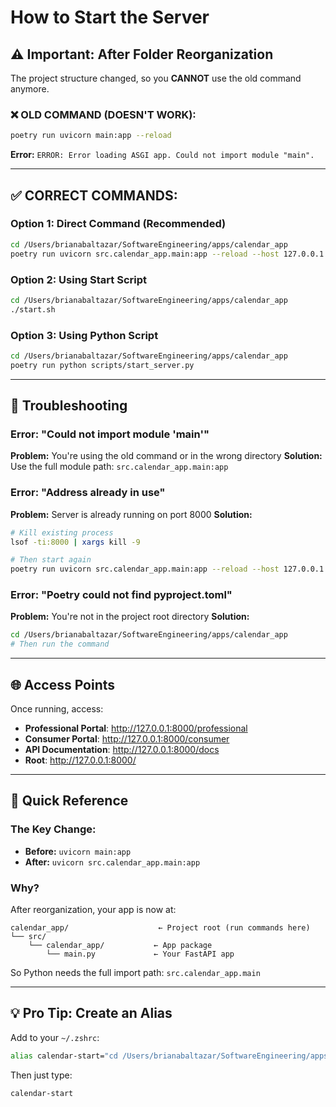# How to Start the Server

## ⚠️ Important: After Folder Reorganization

The project structure changed, so you **CANNOT** use the old command anymore.

### ❌ OLD COMMAND (DOESN'T WORK):
```bash
poetry run uvicorn main:app --reload
```
**Error:** `ERROR: Error loading ASGI app. Could not import module "main".`

---

## ✅ CORRECT COMMANDS:

### Option 1: Direct Command (Recommended)
```bash
cd /Users/brianabaltazar/SoftwareEngineering/apps/calendar_app
poetry run uvicorn src.calendar_app.main:app --reload --host 127.0.0.1 --port 8000
```

### Option 2: Using Start Script
```bash
cd /Users/brianabaltazar/SoftwareEngineering/apps/calendar_app
./start.sh
```

### Option 3: Using Python Script
```bash
cd /Users/brianabaltazar/SoftwareEngineering/apps/calendar_app
poetry run python scripts/start_server.py
```

---

## 🔧 Troubleshooting

### Error: "Could not import module 'main'"
**Problem:** You're using the old command or in the wrong directory
**Solution:** Use the full module path: `src.calendar_app.main:app`

### Error: "Address already in use"
**Problem:** Server is already running on port 8000
**Solution:** 
```bash
# Kill existing process
lsof -ti:8000 | xargs kill -9

# Then start again
poetry run uvicorn src.calendar_app.main:app --reload --host 127.0.0.1 --port 8000
```

### Error: "Poetry could not find pyproject.toml"
**Problem:** You're not in the project root directory
**Solution:**
```bash
cd /Users/brianabaltazar/SoftwareEngineering/apps/calendar_app
# Then run the command
```

---

## 🌐 Access Points

Once running, access:
- **Professional Portal**: http://127.0.0.1:8000/professional
- **Consumer Portal**: http://127.0.0.1:8000/consumer
- **API Documentation**: http://127.0.0.1:8000/docs
- **Root**: http://127.0.0.1:8000/

---

## 📝 Quick Reference

### The Key Change:
- **Before:** `uvicorn main:app`
- **After:** `uvicorn src.calendar_app.main:app`

### Why?
After reorganization, your app is now at:
```
calendar_app/                    ← Project root (run commands here)
└── src/
    └── calendar_app/           ← App package
        └── main.py             ← Your FastAPI app
```

So Python needs the full import path: `src.calendar_app.main`

---

## 💡 Pro Tip: Create an Alias

Add to your `~/.zshrc`:
```bash
alias calendar-start="cd /Users/brianabaltazar/SoftwareEngineering/apps/calendar_app && poetry run uvicorn src.calendar_app.main:app --reload"
```

Then just type:
```bash
calendar-start
```
